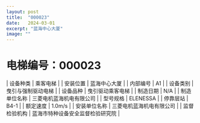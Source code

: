 ```yaml
---
layout: post
title:  "000023"
date:   2024-03-01
excerpt: "蓝海中心大厦"
image: ""
---
```


# 电梯编号：000023

| 设备种类     | 乘客电梯                             |
| 安装位置     | 蓝海中心大厦                 |
| 内部编号     | A1                 |
| 设备类别     | 曳引与强制驱动电梯               |
| 设备品种     | 曳引驱动乘客电梯                 |
| 制造日期     | N/A                 |
| 制造单位名称 | 三菱电机蓝海机电有限公司             |
| 型号规格     | ELENESSA                           |
| 停靠层站     | B4-1                           |
| 额定速度     | 1.0m/s                           |
| 安装单位名称 | 三菱电机蓝海机电有限公司 |
| 监督检验机构 | 蓝海市特种设备安全监督检验研究院 |

